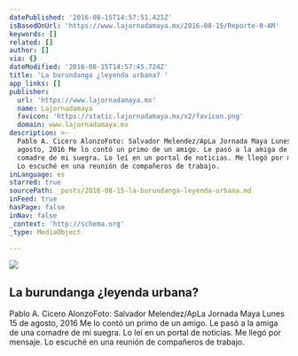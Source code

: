 ```yaml
---
datePublished: '2016-08-15T14:57:51.421Z'
isBasedOnUrl: 'https://www.lajornadamaya.mx/2016-08-15/Reporte-8-AM'
keywords: []
related: []
author: []
via: {}
dateModified: '2016-08-15T14:57:45.724Z'
title: 'La burundanga ¿leyenda urbana? '
app_links: []
publisher:
  url: 'https://www.lajornadamaya.mx'
  name: Lajornadamaya
  favicon: 'https://static.lajornadamaya.mx/v2/favicon.png'
  domain: www.lajornadamaya.mx
description: >-
  Pablo A. Cicero AlonzoFoto: Salvador Melendez/ApLa Jornada Maya Lunes 15 de
  agosto, 2016 Me lo contó un primo de un amigo. Le pasó a la amiga de una
  comadre de mi suegra. Lo leí en un portal de noticias. Me llegó por mensaje.
  Lo escuché en una reunión de compañeros de trabajo.
inLanguage: es
starred: true
sourcePath: _posts/2016-08-15-la-burundanga-leyenda-urbana.md
inFeed: true
hasPage: false
inNav: false
_context: 'http://schema.org'
_type: MediaObject

---
```

<article style=""><img src="https://img.lajornadamaya.mx/32/ai4ti220i0tw_640-414-cover" /><h1>La burundanga ¿leyenda urbana? </h1><p>Pablo A. Cicero AlonzoFoto: Salvador Melendez/ApLa Jornada Maya Lunes 15 de agosto, 2016 Me lo contó un primo de un amigo. Le pasó a la amiga de una comadre de mi suegra. Lo leí en un portal de noticias. Me llegó por mensaje. Lo escuché en una reunión de compañeros de trabajo.</p></article>